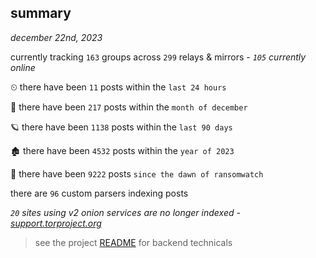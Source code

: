 
## summary
_december 22nd, 2023_

currently tracking `163` groups across `299` relays & mirrors - _`105` currently online_

⏲ there have been `11` posts within the `last 24 hours`

🦈 there have been `217` posts within the `month of december`

🪐 there have been `1138` posts within the `last 90 days`

🏚 there have been `4532` posts within the `year of 2023`

🦕 there have been `9222` posts `since the dawn of ransomwatch`

there are `96` custom parsers indexing posts

_`20` sites using v2 onion services are no longer indexed - [support.torproject.org](https://support.torproject.org/onionservices/v2-deprecation/)_

> see the project [README](https://github.com/joshhighet/ransomwatch#ransomwatch--) for backend technicals
